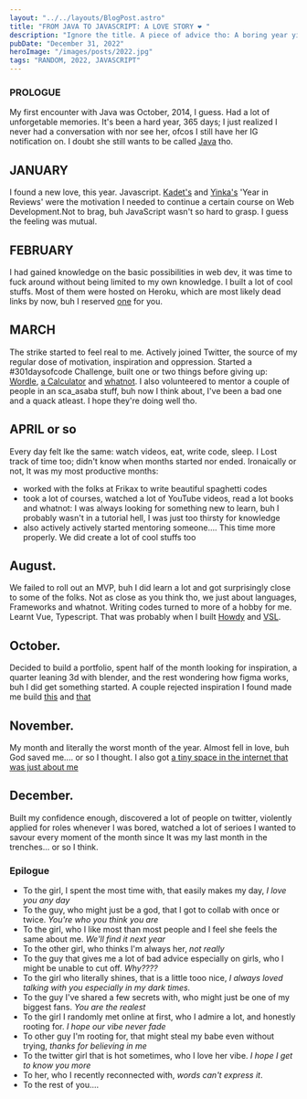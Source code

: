 ```yaml
---
layout: "../../layouts/BlogPost.astro"
title: "FROM JAVA TO JAVASCRIPT: A LOVE STORY ❤ "
description: "Ignore the title. A piece of advice tho: A boring year yields an even boringner 'Year in Review'"
pubDate: "December 31, 2022"
heroImage: "/images/posts/2022.jpg"
tags: "RANDOM, 2022, JAVASCRIPT"
---
```


### PROLOGUE

My first encounter with Java was October, 2014, I guess. Had a lot of unforgetable memories. It's been a hard year, 365 days; I just realized I never had a conversation with nor see her, ofcos I still have her IG notification on. I doubt she still wants to be called [Java](https://instagram.com/yooghurliee) tho.

## JANUARY

I found a new love, this year. Javascript.
[Kadet's](https://kadet.dev/blog/2021-happier-than-ever) and [Yinka's](https://yinkakun.medium.com/my-20-years-in-review-failures-growth-and-new-beginnings-fddf5fcbca0e) 'Year in Reviews' were the motivation I needed to continue a certain course on Web Development.Not to brag, buh JavaScript wasn't so hard to grasp. I guess the feeling was mutual.

## FEBRUARY

I had gained knowledge on the basic possibilities in web dev, it was time to fuck around without being limited to my own knowledge. I built a lot of cool stuffs. Most of them were hosted on Heroku, which are most likely dead links by now, buh I reserved [one](https://bhpwt.csb.app) for you.

## MARCH

The strike started to feel real to me. Actively joined Twitter, the source of my regular dose of motivation, inspiration and oppression. Started a #301daysofcode Challenge, built one or two things before giving up: [Wordle](https://quizzical-pare-16fc99.netlify.app), [a Calculator](https://romantic-beaver-d6d5e0.netlify.app) and [whatnot](https://loving-wing-58bfe6.netlify.app).
I also volunteered to mentor a couple of people in an sca_asaba stuff, buh now I think about, I've been a bad one and a quack atleast. I hope they're doing well tho.

## APRIL or so

Every day felt lke the same: watch videos, eat, write code, sleep. I Lost track of time too; didn't know when months started nor ended. Ironaically or not, It was my most productive months:

- worked with the folks at Frikax to write beautiful spaghetti codes
- took a lot of courses, watched a lot of YouTube videos, read a lot books and whatnot: I was always looking for something new to learn, buh I probably wasn't in a tutorial hell, I was just too thirsty for knowledge
- also actively actively started mentoring someone.... This time more properly. We did create a lot of cool stuffs too

## August.

We failed to roll out an MVP, buh I did learn a lot and got surprisingly close to some of the folks. Not as close as you think tho, we just about languages, Frameworks and whatnot.
Writing codes turned to more of a hobby for me. Learnt Vue, Typescript. That was probably when I built [Howdy](https://howdy.goodie.work) and [VSL](https://vsl.goodie.work).

## October.

Decided to build a portfolio, spent half of the month looking for inspiration, a quarter leaning 3d with blender, and the rest wondering how figma works, buh I did get something started. A couple rejected inspiration I found made me build [this](https://untitled01.goodie.work) and [that](https://untitled02.goodie.work)

## November.

My month and literally the worst month of the year.
Almost fell in love, buh God saved me.... or so I thought.
I also got [a tiny space in the internet that was just about me](https://www.goodie.work)

## December.

Built my confidence enough, discovered a lot of people on twitter, violently applied for roles whenever I was bored, watched a lot of serioes
I wanted to savour every moment of the month since It was my last month in the trenches... or so I think.

### Epilogue

- To the girl, I spent the most time with, that easily makes my day, _I love you any day_
- To the guy, who might just be a god, that I got to collab with once or twice. _You're who you think you are_
- To the girl, who I like most than most people and I feel she feels the same about me. _We'll find it next year_
- To the other girl, who thinks I'm always her, _not really_
- To the guy that gives me a lot of bad advice especially on girls, who I might be unable to cut off. _Why????_
- To the girl who literally shines, that is a little tooo nice, _I always loved talking with you especially in my dark times._
- To the guy I've shared a few secrets with, who might just be one of my biggest fans. _You are the realest_
- To the girl I randomly met online at first, who I admire a lot, and honestly rooting for. _I hope our vibe never fade_
- To other guy I'm rooting for, that might steal my babe even without trying, _thanks for believing in me_
- To the twitter girl that is hot sometimes, who I love her vibe. _I hope I get to know you more_
- To her, who I recently reconnected with, _words can't express it_.
- To the rest of you....
